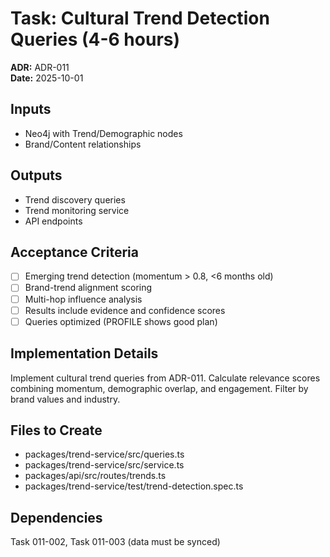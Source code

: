 # Task: Cultural Trend Detection Queries (4-6 hours)
**ADR:** ADR-011  
**Date:** 2025-10-01

## Inputs
- Neo4j with Trend/Demographic nodes
- Brand/Content relationships

## Outputs
- Trend discovery queries
- Trend monitoring service
- API endpoints

## Acceptance Criteria
- [ ] Emerging trend detection (momentum > 0.8, <6 months old)
- [ ] Brand-trend alignment scoring
- [ ] Multi-hop influence analysis
- [ ] Results include evidence and confidence scores
- [ ] Queries optimized (PROFILE shows good plan)

## Implementation Details
Implement cultural trend queries from ADR-011. Calculate relevance scores combining momentum, demographic overlap, and engagement. Filter by brand values and industry.

## Files to Create
- packages/trend-service/src/queries.ts
- packages/trend-service/src/service.ts
- packages/api/src/routes/trends.ts
- packages/trend-service/test/trend-detection.spec.ts

## Dependencies
Task 011-002, Task 011-003 (data must be synced)